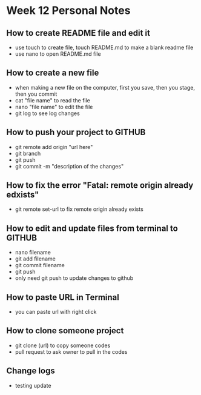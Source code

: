 # Week 12 Personal Notes

## How to create README file and edit it
- use touch to create file, touch README.md to make a blank readme file
- use nano to open README.md file

## How to create a new file
- when making a new file on the computer, first you save, then you stage, then you commit
- cat "file name" to read the file
- nano "file name" to edit the file
- git log to see log changes

## How to push your project to GITHUB
- git remote add origin "url here"
- git branch
- git push
- git commit -m "description of the changes"

## How to fix the error "Fatal: remote origin already edxists"
- git remote set-url to fix remote origin already exists

## How to edit and update files from terminal to GITHUB
- nano filename
- git add filename
- git commit filename
- git push
- only need git push to update changes to github

## How to paste URL in Terminal
- you can paste url with right click

## How to clone someone project
- git clone (url) to copy someone codes
- pull request to ask owner to pull in the codes

## Change logs
- testing update
